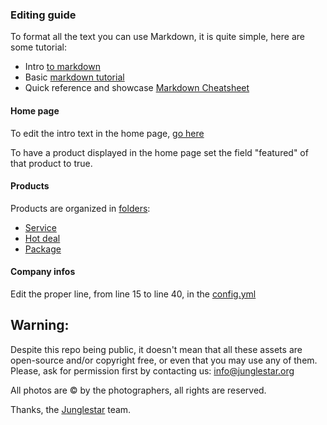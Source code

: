 ### Editing guide

To format all the text you can use Markdown, it is quite simple, here are some tutorial:

- Intro [to markdown](https://gist.github.com/budparr/9257428)
- Basic [markdown tutorial](https://help.github.com/articles/basic-writing-and-formatting-syntax/)
- Quick reference and showcase [Markdown Cheatsheet](https://github.com/adam-p/markdown-here/wiki/Markdown-Cheatsheet)


#### Home page

To edit the intro text in the home page, [go here](https://github.com/toybreaker/orchidspa/tree/source/_includes/editables)

To have a product displayed in the home page set the field "featured" of that product to true.

#### Products

Products are organized in [folders](https://github.com/toybreaker/orchidspa/tree/source/_products):
- [Service](https://github.com/toybreaker/orchidspa/tree/source/_products/service)
- [Hot deal](https://github.com/toybreaker/orchidspa/tree/source/_products/hotdeal)
- [Package](https://github.com/toybreaker/orchidspa/tree/source/_products/package)

#### Company infos

Edit the proper line, from line 15 to line 40, in the [config.yml](https://github.com/toybreaker/orchidspa/blob/source/_config.yml)


## Warning:

Despite this repo being public, it doesn't mean that all these assets are open-source and/or copyright free, or even that you may use any of them. Please, ask for permission first by contacting us: info@junglestar.org  

All photos are © by the photographers, all rights are reserved.  

Thanks, the [Junglestar](http://junglestar.org) team.
